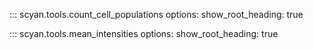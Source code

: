 ::: scyan.tools.count_cell_populations
    options:
      show_root_heading: true

::: scyan.tools.mean_intensities
    options:
      show_root_heading: true